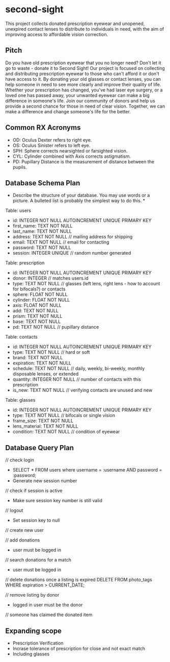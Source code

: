 # second-sight
This project collects donated prescription eyewear and unopened, unexpired contact lenses to distribute to individuals in need, with the aim of improving access to affordable vision correction.

## Pitch
Do you have old prescription eyewear that you no longer need? Don't let it go to waste - donate it to Second Sight! Our project is focused on collecting and distributing prescription eyewear to those who can't afford it or don't have access to it. By donating your old glasses or contact lenses, you can help someone in need to see more clearly and improve their quality of life. Whether your prescription has changed, you've had laser eye surgery, or a loved one has passed away, your unwanted eyewear can make a big difference in someone's life. Join our community of donors and help us provide a second chance for those in need of clear vision. Together, we can make a difference and change someone's life for the better.

## Common RX Acronyms
- OD: Oculus Dexter refers to right eye.
- OS: Oculus Sinister refers to left eye.
- SPH: Sphere corrects nearsighted or farsighted vision.
- CYL: Cylinder combined with Axis corrects astigmatism.
- PD: Pupillary Distance is the measurement of distance between the pupils.

## Database Schema Plan
* Describe the structure of your database. You may use words or a picture. A bulleted list is probably the simplest way to do this. *

Table: users
* id: INTEGER NOT NULL AUTOINCREMENT UNIQUE PRIMARY KEY
* first_name: TEXT NOT NULL
* last_name: TEXT NOT NULL
* address: TEXT NOT NULL // mailing address for shipping
* email: TEXT NOT NULL // email for contacting
* password: TEXT NOT NULL
* session: INTEGER UNIQUE // random number generated

Table: prescription
* id: INTEGER NOT NULL AUTOINCREMENT UNIQUE PRIMARY KEY
* donor: INTEGER // matches users.id
* type: TEXT NOT NULL // glasses (left lens, right lens - how to account for bifocals?) or contacts
* sphere: FLOAT NOT NULL
* cylinder: FLOAT NOT NULL
* axis: FLOAT NOT NULL
* add: TEXT NOT NULL
* prism: TEXT NOT NULL
* base: TEXT NOT NULL
* pd: TEXT NOT NULL // pupillary distance

Table: contacts
* id: INTEGER NOT NULL AUTOINCREMENT UNIQUE PRIMARY KEY
* type: TEXT NOT NULL // hard or soft
* brand: TEXT NOT NULL
* expiration: TEXT NOT NULL
* schedule: TEXT NOT NULL // daily, weekly, bi-weekly, monthly disposable lenses, or extended
* quantity: INTEGER NOT NULL // number of contacts with this prescription
* is_new: TEXT NOT NULL // verifying contacts are unused and new

Table: glasses
* id: INTEGER NOT NULL AUTOINCREMENT UNIQUE PRIMARY KEY
* type: TEXT NOT NULL // bifocals or single vision
* frame_size: TEXT NOT NULL
* lens_material: TEXT NOT NULL
* condition: TEXT NOT NULL // condition of eyewear

## Database Query Plan

// check login
* SELECT * FROM users where username = :username AND password = :password;
* Generate new session number

// check if session is active
* Make sure session key number is still valid

// logout
* Set session key to null

// create new user

// add donations
* user must be logged in

// search donations for a match
* user must be logged in

// delete donations once a listing is expired
DELETE FROM photo_tags WHERE expiration > CURRENT_DATE;

// remove listing by donor
* logged in user must be the donor

// someone has claimed the donated item

## Expanding scope
- Prescription Verification
- Incrase tolerance of prescription for close and not exact match
- Including glasses
